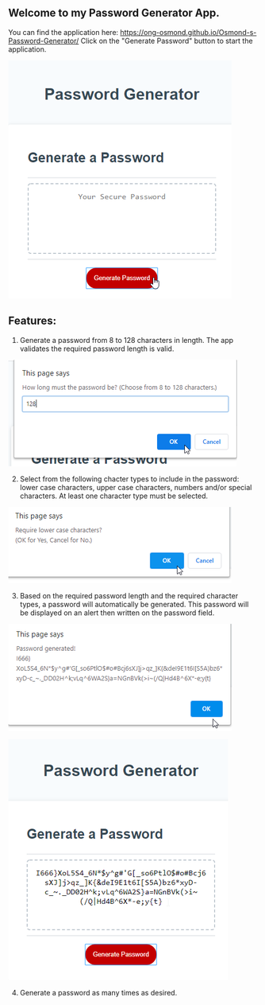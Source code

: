 ## Welcome to my Password Generator App.

You can find the application here: https://ong-osmond.github.io/Osmond-s-Password-Generator/
Click on the "Generate Password" button to start the application.

![Index Page](/assets/images/01-Application%20Page%20on%20first%20visit.png)

## Features:

1. Generate a password from 8 to 128 characters in length. The app validates the required password length is valid.

![Password Length](/assets/images/02-Password%20Length.png)

2. Select from the following chacter types to include in the password: lower case characters, upper case characters, numbers and/or special characters. At least one character type must be selected.

![Character Type](/assets/images/03-Password%20Character%20Type.png)

3. Based on the required password length and the required character types, a password will automatically be generated. This password will be displayed on an alert then written on the password field.

![Password Alert](/assets/images/04-Password%20Successfully%20Generated.png)

![Password Text Content](/assets/images/05-Password%20displayed%20on%20the%20text%20box.png)

4. Generate a password as many times as desired.

